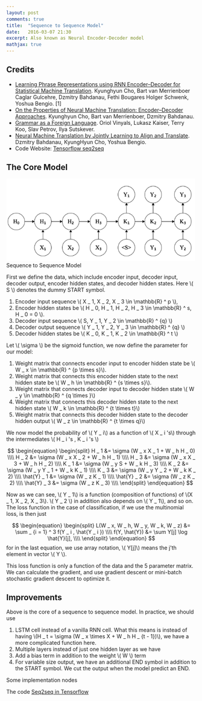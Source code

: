```yaml
---
layout: post
comments: true
title:  "Sequence to Sequence Model"
date:   2016-03-07 21:30
excerpt: Also known as Neural Encoder-Decoder model
mathjax: true
---
```


## Credits

* [Learning Phrase Representations using RNN Encoder–Decoder for Statistical Machine Translation](http://arxiv.org/pdf/1406.1078v3.pdf). Kyunghyun Cho, Bart van Merrienboer Caglar Gulcehre, Dzmitry Bahdanau, Fethi Bougares Holger Schwenk, Yoshua Bengio. [1]
* [On the Properties of Neural Machine Translation: Encoder–Decoder Approaches](http://arxiv.org/pdf/1409.1259v2.pdf). Kyunghyun Cho, Bart van Merrienboer, Dzmitry Bahdanau.
* [Grammar as a Foreign Language](http://arxiv.org/pdf/1412.7449v3.pdf). Oriol Vinyals, Lukasz Kaiser, 
Terry Koo, Slav Petrov, Ilya Sutskever. 
* [Neural Machine Translation by Jointly Learning to Align and Translate](http://arxiv.org/pdf/1409.0473v6.pdf). Dzmitry Bahdanau, KyungHyun Cho, Yoshua Bengio. 
* Code Website: [Tensorflow seq2seq](http://www.tensorflow.org/tutorials/seq2seq/index.html#sequence-to-sequence-models)

## The Core Model

<div class="imgcap">
<div>
<img src="/assets/seq2seq/seq2seq.png" style="width: 500px;">
</div>
<div class="thecap"> Sequence to Sequence Model </div>
</div>

First we define the data, which include encoder input, decoder input, decoder output, encoder hidden states, and decoder hidden states. Here \\( S \\) denotes the dummy START symbol. 
 
1. Encoder input sequence \\( X _ 1, X _ 2, X _ 3  \in \mathbb{R} ^ p \\), 
2. Encoder hidden states be \\( H _ 0, H _ 1, H _ 2, H _ 3 \in \mathbb{R} ^ s, H _ 0 = 0 \\). 
3. Decoder input sequence \\( S, Y _ 1, Y _ 2 \in \mathbb{R} ^ {q} \\)
4. Decoder output sequence \\( Y _ 1, Y _ 2, Y _ 3 \in \mathbb{R} ^ {q} \\)
5. Decoder hidden states be \\( K _ 0, K _ 1, K _ 2 \in \mathbb{R} ^ t \\)

Let \\( \sigma \\) be the sigmoid function, we now define the parameter for our model: 

1. Weight matrix that connects encoder input to encoder hidden state be \\( W _ x \in \mathbb{R} ^ {p \times s}\\). 
2. Weight matrix that connects this encoder hidden state to the next hidden state be \\( W _ h \in \mathbb{R} ^ {s \times s}\\). 
3. Weight matrix that connects decoder input to decoder hidden state \\( W _ y \in \mathbb{R} ^ {q \times }\\)
4. Weight matrix that connects this decoder hidden state to the next hidden state \\( W _ k \in \mathbb{R} ^ {t \times t}\\)
5. Weight matrix that connects this decoder hidden state to the decoder hidden output \\( W _ z \in \mathbb{R} ^ {t \times q}\\)

We now model the probability of \\( Y _ i\\) as a function of \\( X _ i 's\\) through the intermediates \\( H _ i 's , K _ i 's \\)

$$
	\begin{equation}
	\begin{split}
	    H _ 1 &= \sigma (W _ x X _ 1 + W _ h H _ 0) \\\\
		H _ 2 &= \sigma (W _ x X _ 2 + W _ h H _ 1) \\\\
		H _ 3 &= \sigma (W _ x X _ 3 + W _ h H _ 2) \\\\
		K _ 1 &= \sigma (W _ y S     + W _ k H _ 3) \\\\
		K _ 2 &= \sigma (W _ y Y _ 1 + W _ k K _ 1) \\\\
		K _ 3 &= \sigma (W _ y Y _ 2 + W _ k K _ 2) \\\\
		\hat{Y} _ 1 &= \sigma (W _ z K _ 1) 				\\\\
		\hat{Y} _ 2 &= \sigma (W _ z K _ 2) 				\\\\
		\hat{Y} _ 3 &= \sigma (W _ z K _ 3) 				\\\\
	\end{split}
	\end{equation}
$$

Now as we can see, \\( Y _ 1\\) is a function (composition of functions) of \\(X _ 1, X _ 2, X _ 3\\). \\( Y _ 2 \\) in addition also depends on \\( Y _ 1\\), and so on. The loss function in the case of classification, if we use the multinomial loss, is then just

$$
	\begin{equation}
	\begin{split}
    	L(W _ x, W _ h, W _ y, W _ k, W _ z) &= \sum _ {i = 1} ^ 3 f(Y _ i , \hat{Y _ i }) \\\\
		f(Y, \hat{Y}) 						 &= \sum Y[j] \log \hat{Y}[j], \\\\
	\end{split}
	\end{equation}
$$
for in the last equation, we use array notation, \\( Y[j]\\) means the j'th element in vector \\( Y \\). 

This loss function is only a function of the data and the 5 parameter matrix. We can calculate the gradient, and use gradient descent or mini-batch stochastic gradient descent to optimize it. 

## Improvements

Above is the core of a sequence to sequence model. In practice, we should use

1. LSTM cell instead of a vanilla RNN cell. What this means is instead of having \\(H _ t = \sigma (W _ x \times X + W _ h H _ {t - 1})\\), we have a more complicated function here. 
2. Multiple layers instead of just one hidden layer as we have
3. Add a bias term in addition to the weight \\( W \\) term
4. For variable size output, we have an additional END symbol in addition to the START symbol. We cut the output when the model predict an END. 

Some implementation nodes

The code [Seq2seq in Tensorflow](https://github.com/hduongtrong/ScikitFlow/blob/master/seq2seq.py)